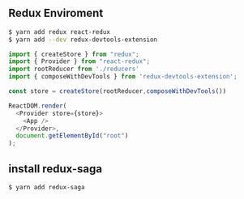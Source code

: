 ## Redux Enviroment

```bash
$ yarn add redux react-redux
$ yarn add --dev redux-devtools-extension
```

```js
import { createStore } from "redux";
import { Provider } from "react-redux";
import rootReducer from './reducers'
import { composeWithDevTools } from 'redux-devtools-extension';

const store = createStore(rootReducer,composeWithDevTools())

ReactDOM.render(
  <Provider store={store}>
    <App />
  </Provider>,
  document.getElementById("root")
);
```

## install redux-saga

```bash
$ yarn add redux-saga
```